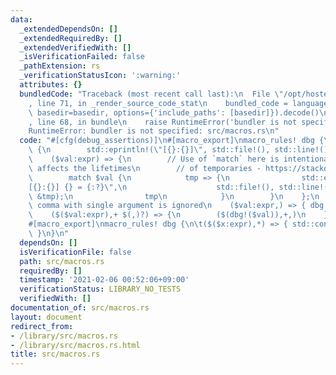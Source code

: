 ```yaml
---
data:
  _extendedDependsOn: []
  _extendedRequiredBy: []
  _extendedVerifiedWith: []
  _isVerificationFailed: false
  _pathExtension: rs
  _verificationStatusIcon: ':warning:'
  attributes: {}
  bundledCode: "Traceback (most recent call last):\n  File \"/opt/hostedtoolcache/Python/3.9.1/x64/lib/python3.9/site-packages/onlinejudge_verify/documentation/build.py\"\
    , line 71, in _render_source_code_stat\n    bundled_code = language.bundle(stat.path,\
    \ basedir=basedir, options={'include_paths': [basedir]}).decode()\n  File \"/opt/hostedtoolcache/Python/3.9.1/x64/lib/python3.9/site-packages/onlinejudge_verify/languages/user_defined.py\"\
    , line 68, in bundle\n    raise RuntimeError('bundler is not specified: {}'.format(path.as_posix()))\n\
    RuntimeError: bundler is not specified: src/macros.rs\n"
  code: "#[cfg(debug_assertions)]\n#[macro_export]\nmacro_rules! dbg {\n    () =>\
    \ {\n        std::eprintln!(\"[{}:{}]\", std::file!(), std::line!());\n    };\n\
    \    ($val:expr) => {\n        // Use of `match` here is intentional because it\
    \ affects the lifetimes\n        // of temporaries - https://stackoverflow.com/a/48732525/1063961\n\
    \        match $val {\n            tmp => {\n                std::eprintln!(\"\
    [{}:{}] {} = {:?}\",\n                    std::file!(), std::line!(), std::stringify!($val),\
    \ &tmp);\n                tmp\n            }\n        }\n    };\n    // Trailing\
    \ comma with single argument is ignored\n    ($val:expr,) => { dbg!($val) };\n\
    \    ($($val:expr),+ $(,)?) => {\n        ($(dbg!($val)),+,)\n    };\n}\n\n#[cfg(not(debug_assertions))]\n\
    #[macro_export]\nmacro_rules! dbg {\n\t($($x:expr),*) => { std::convert::identity(($($x),*))\
    \ }\n}\n"
  dependsOn: []
  isVerificationFile: false
  path: src/macros.rs
  requiredBy: []
  timestamp: '2021-02-06 00:52:06+09:00'
  verificationStatus: LIBRARY_NO_TESTS
  verifiedWith: []
documentation_of: src/macros.rs
layout: document
redirect_from:
- /library/src/macros.rs
- /library/src/macros.rs.html
title: src/macros.rs
---
```

